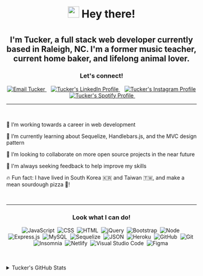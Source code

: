 <h1 align="center">
    <img height="30px" width="30px" src="https://emojis.slackmojis.com/emojis/images/1613273603/12755/meow_wave_peak.png?1613273603"/> Hey there!
<h1>


<h2 align="center">
    I'm Tucker, a full stack web developer currently based in Raleigh, NC. I'm a former music teacher, current home baker, and lifelong animal lover.
</h2>


<h3 align="center">
    Let's connect!
</h3>

<p align="center">
    <a href="mailto:ctbarrett.tech@gmail.com">
        <img src="https://img.shields.io/badge/Gmail-D14836?style=for-the-badge&logo=gmail&logoColor=white" 
            alt="Email Tucker"/>
    </a>&nbsp;&nbsp;
    <a href="https://www.linkedin.com/in/tucker-barrett-10015645/">
        <img src="https://img.shields.io/badge/LinkedIn-0077B5?style=for-the-badge&logo=linkedin&logoColor=white" 
            alt="Tucker's LinkedIn Profile"/>
    </a>&nbsp;&nbsp;
    <a href="https://www.instagram.com/tuckabaret/">
        <img src="https://img.shields.io/badge/Instagram-E4405F?style=for-the-badge&logo=instagram&logoColor=white" 
            alt="Tucker's Instagram Profile"/>
    </a>&nbsp;&nbsp;
    <a href="https://open.spotify.com/user/1236791434?si=f55a439a4c464e16">
        <img src="https://img.shields.io/badge/Spotify-1DB954?&style=for-the-badge&logo=spotify&logoColor=white" 
            alt="Tucker's Spotify Profile"/>
    </a>&nbsp;&nbsp;
</p>

---

<br>
 
🔭 I’m working towards a career in web development

🌱 I’m currently learning about Sequelize, Handlebars.js, and the MVC design pattern

🤝 I’m looking to collaborate on more open source projects in the near future

🧐 I'm always seeking feedback to help improve my skills

🔥 Fun fact: I have lived in South Korea 🇰🇷 and Taiwan 🇹🇼, and make a mean sourdough pizza 🍕!

<br>

---

<h3 align="center">Look what I can do!</h3>

<div align="center">

![JavaScript](https://img.shields.io/badge/JavaScript-323330?style=for-the-badge&logo=javascript&logoColor=F7DF1E)&nbsp;
![CSS](https://img.shields.io/badge/CSS3-1572B6?style=for-the-badge&logo=css3&logoColor=white)&nbsp;
![HTML](https://img.shields.io/badge/HTML5-E34F26?style=for-the-badge&logo=html5&logoColor=white)&nbsp;
![jQuery](https://img.shields.io/badge/jQuery-0769AD?style=for-the-badge&logo=jquery&logoColor=white)&nbsp;
![Bootstrap](https://img.shields.io/badge/Bootstrap-563D7C?style=for-the-badge&logo=bootstrap&logoColor=white)&nbsp;
![Node](https://img.shields.io/badge/Node.js-339933?style=for-the-badge&logo=nodedotjs&logoColor=white)&nbsp;
![Express.js](https://img.shields.io/badge/Express.js-000000?style=for-the-badge&logo=express&logoColor=white)&nbsp;
![MySQL](https://img.shields.io/badge/MySQL-coral?style=for-the-badge&logo=mysql&logoColor=darkblue)&nbsp;
![Sequelize](https://img.shields.io/badge/Sequelize-blue?style=for-the-badge&logo=Sequelize)&nbsp;
![JSON](https://img.shields.io/badge/json-5E5C5C?style=for-the-badge&logo=json&logoColor=white)&nbsp;
![Heroku](https://img.shields.io/badge/Heroku-430098?style=for-the-badge&logo=heroku&logoColor=white)&nbsp;
![GitHub](https://img.shields.io/badge/GitHub-100000?style=for-the-badge&logo=github&logoColor=white)&nbsp;
![Git](https://img.shields.io/badge/Git-F05032?style=for-the-badge&logo=git&logoColor=white)&nbsp;
![Insomnia](https://img.shields.io/badge/Insomnia-5849be?style=for-the-badge&logo=Insomnia&logoColor=white)&nbsp;
![Netlify](https://img.shields.io/badge/Netlify-00C7B7?style=for-the-badge&logo=netlify&logoColor=white)&nbsp;
![Visual Studio Code](https://img.shields.io/badge/Visual_Studio_Code-0078D4?style=for-the-badge&logo=visual%20studio%20code&logoColor=white)&nbsp;
![Figma](https://img.shields.io/badge/Figma-F24E1E?style=for-the-badge&logo=figma&logoColor=white)&nbsp;

</div>

<br>
<br>

<details>
    <summary>Tucker's GitHub Stats</summary>

<br>

![GrinninBarrett's GitHub stats](https://github-readme-stats.vercel.app/api?username=grinninbarrett&show_icons=true&theme=nightowl)

<br>

[![GrinninBarrett's Top Languages](https://github-readme-stats.vercel.app/api/top-langs/?username=grinninbarrett&layout=compact&theme=nightowl)](https://github.com/grinninbarrett/github-readme-stats)

<br>

[![GrinninBarrett's GitHub streak](https://github-readme-streak-stats.herokuapp.com/?user=grinninbarrett&theme=nightowl)](https://github.com/grinninbarrett/github-readme-streak-stats)

</details>